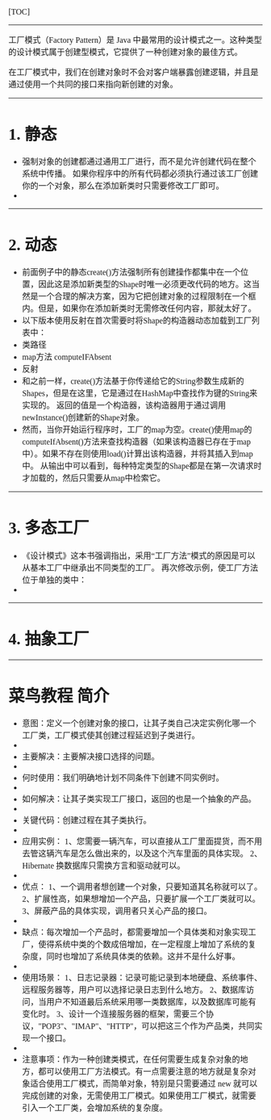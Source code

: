 <font face="SimSun" size=3>

[TOC]

---

工厂模式（Factory Pattern）是 Java 中最常用的设计模式之一。这种类型的设计模式属于创建型模式，它提供了一种创建对象的最佳方式。

在工厂模式中，我们在创建对象时不会对客户端暴露创建逻辑，并且是通过使用一个共同的接口来指向新创建的对象。

---

# 1. 静态

- 强制对象的创建都通过通用工厂进行，而不是允许创建代码在整个系统中传播。 如果你程序中的所有代码都必须执行通过该工厂创建你的一个对象，那么在添加新类时只需要修改工厂即可。
- 

---

# 2. 动态

- 前面例子中的静态create()方法强制所有创建操作都集中在一个位置，因此这是添加新类型的Shape时唯一必须更改代码的地方。这当然是一个合理的解决方案，因为它把创建对象的过程限制在一个框内。但是，如果你在添加新类时无需修改任何内容，那就太好了。 
- 以下版本使用反射在首次需要时将Shape的构造器动态加载到工厂列表中：
- 类路径
- map方法 computeIFAbsent
- 反射
- 和之前一样，create()方法基于你传递给它的String参数生成新的Shapes，但是在这里，它是通过在HashMap中查找作为键的String来实现的。 返回的值是一个构造器，该构造器用于通过调用newInstance()创建新的Shape对象。
- 然而，当你开始运行程序时，工厂的map为空。create()使用map的computeIfAbsent()方法来查找构造器（如果该构造器已存在于map中）。如果不存在则使用load()计算出该构造器，并将其插入到map中。 从输出中可以看到，每种特定类型的Shape都是在第一次请求时才加载的，然后只需要从map中检索它。

---

# 3. 多态工厂

- 《设计模式》这本书强调指出，采用“工厂方法”模式的原因是可以从基本工厂中继承出不同类型的工厂。 再次修改示例，使工厂方法位于单独的类中：
- 

---

# 4. 抽象工厂

---

# 菜鸟教程 简介

- 意图：定义一个创建对象的接口，让其子类自己决定实例化哪一个工厂类，工厂模式使其创建过程延迟到子类进行。
- 
- 主要解决：主要解决接口选择的问题。
- 
- 何时使用：我们明确地计划不同条件下创建不同实例时。
- 
- 如何解决：让其子类实现工厂接口，返回的也是一个抽象的产品。
- 
- 关键代码：创建过程在其子类执行。
- 
- 应用实例： 1、您需要一辆汽车，可以直接从工厂里面提货，而不用去管这辆汽车是怎么做出来的，以及这个汽车里面的具体实现。 2、Hibernate 换数据库只需换方言和驱动就可以。
- 
- 优点： 1、一个调用者想创建一个对象，只要知道其名称就可以了。 2、扩展性高，如果想增加一个产品，只要扩展一个工厂类就可以。 3、屏蔽产品的具体实现，调用者只关心产品的接口。
- 
- 缺点：每次增加一个产品时，都需要增加一个具体类和对象实现工厂，使得系统中类的个数成倍增加，在一定程度上增加了系统的复杂度，同时也增加了系统具体类的依赖。这并不是什么好事。
- 
- 使用场景： 1、日志记录器：记录可能记录到本地硬盘、系统事件、远程服务器等，用户可以选择记录日志到什么地方。 2、数据库访问，当用户不知道最后系统采用哪一类数据库，以及数据库可能有变化时。 3、设计一个连接服务器的框架，需要三个协议，"POP3"、"IMAP"、"HTTP"，可以把这三个作为产品类，共同实现一个接口。
- 
- 注意事项：作为一种创建类模式，在任何需要生成复杂对象的地方，都可以使用工厂方法模式。有一点需要注意的地方就是复杂对象适合使用工厂模式，而简单对象，特别是只需要通过 new 就可以完成创建的对象，无需使用工厂模式。如果使用工厂模式，就需要引入一个工厂类，会增加系统的复杂度。

</font>